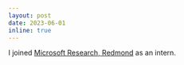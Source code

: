 ```yaml
---
layout: post
date: 2023-06-01
inline: true
---
```


I joined [Microsoft Research, Redmond](https://www.microsoft.com/en-us/research/group/cloud-and-infrastructure-security/) as an intern.